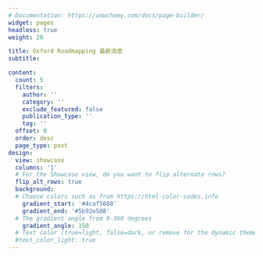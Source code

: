 ```yaml
---
# Documentation: https://wowchemy.com/docs/page-builder/
widget: pages
headless: true
weight: 20

title: Oxford Roadmapping 最新消息 
subtitle:

content:
  count: 5
  filters:
    author: ''
    category: ''
    exclude_featured: false
    publication_type: ''
    tag: ''
  offset: 0
  order: desc
  page_type: post
design:
  view: showcase
  columns: '1'
  # For the Showcase view, do you want to flip alternate rows?
  flip_alt_rows: true
  background:
  # Choose colors such as from https://html-color-codes.info
    gradient_start: '#4caf5088'
    gradient_end: '#5b92e588'
  # The gradient angle from 0-360 degrees
    gradient_angle: 150
  # Text color (true=light, false=dark, or remove for the dynamic theme color).
  #text_color_light: true
---
```

